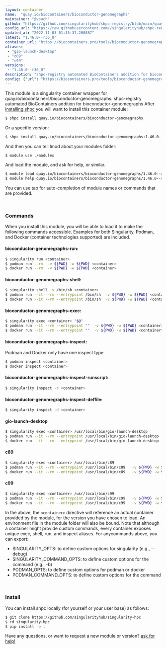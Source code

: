 ```yaml
---
layout: container
name:  "quay.io/biocontainers/bioconductor-genomegraphs"
maintainer: "@vsoch"
github: "https://github.com/singularityhub/shpc-registry/blob/main/quay.io/biocontainers/bioconductor-genomegraphs/container.yaml"
config_url: "https://raw.githubusercontent.com//singularityhub/shpc-registry/main/quay.io/biocontainers/bioconductor-genomegraphs/container.yaml"
updated_at: "2022-11-03 01:15:37.200887"
latest: "1.46.0--r36_0"
container_url: "https://biocontainers.pro/tools/bioconductor-genomegraphs"
aliases:
 - "gio-launch-desktop"
 - "c89"
 - "c99"
versions:
 - "1.46.0--r36_0"
description: "shpc-registry automated BioContainers addition for bioconductor-genomegraphs"
config: {"url": "https://biocontainers.pro/tools/bioconductor-genomegraphs", "maintainer": "@vsoch", "description": "shpc-registry automated BioContainers addition for bioconductor-genomegraphs", "latest": {"1.46.0--r36_0": "sha256:5b2ced05568ef0ce29167fab622ef225fe5cf41ed216d2d27419bba3a31e9b28"}, "tags": {"1.46.0--r36_0": "sha256:5b2ced05568ef0ce29167fab622ef225fe5cf41ed216d2d27419bba3a31e9b28"}, "docker": "quay.io/biocontainers/bioconductor-genomegraphs", "aliases": {"gio-launch-desktop": "/usr/local/bin/gio-launch-desktop", "c89": "/usr/local/bin/c89", "c99": "/usr/local/bin/c99"}}
---
```


This module is a singularity container wrapper for quay.io/biocontainers/bioconductor-genomegraphs.
shpc-registry automated BioContainers addition for bioconductor-genomegraphs
After [installing shpc](#install) you will want to install this container module:


```bash
$ shpc install quay.io/biocontainers/bioconductor-genomegraphs
```

Or a specific version:

```bash
$ shpc install quay.io/biocontainers/bioconductor-genomegraphs:1.46.0--r36_0
```

And then you can tell lmod about your modules folder:

```bash
$ module use ./modules
```

And load the module, and ask for help, or similar.

```bash
$ module load quay.io/biocontainers/bioconductor-genomegraphs/1.46.0--r36_0
$ module help quay.io/biocontainers/bioconductor-genomegraphs/1.46.0--r36_0
```

You can use tab for auto-completion of module names or commands that are provided.

<br>

### Commands

When you install this module, you will be able to load it to make the following commands accessible.
Examples for both Singularity, Podman, and Docker (container technologies supported) are included.

#### bioconductor-genomegraphs-run:

```bash
$ singularity run <container>
$ podman run --rm  -v ${PWD} -w ${PWD} <container>
$ docker run --rm  -v ${PWD} -w ${PWD} <container>
```

#### bioconductor-genomegraphs-shell:

```bash
$ singularity shell -s /bin/sh <container>
$ podman run --it --rm --entrypoint /bin/sh  -v ${PWD} -w ${PWD} <container>
$ docker run --it --rm --entrypoint /bin/sh  -v ${PWD} -w ${PWD} <container>
```

#### bioconductor-genomegraphs-exec:

```bash
$ singularity exec <container> "$@"
$ podman run --it --rm --entrypoint ""  -v ${PWD} -w ${PWD} <container> "$@"
$ docker run --it --rm --entrypoint ""  -v ${PWD} -w ${PWD} <container> "$@"
```

#### bioconductor-genomegraphs-inspect:

Podman and Docker only have one inspect type.

```bash
$ podman inspect <container>
$ docker inspect <container>
```

#### bioconductor-genomegraphs-inspect-runscript:

```bash
$ singularity inspect -r <container>
```

#### bioconductor-genomegraphs-inspect-deffile:

```bash
$ singularity inspect -d <container>
```


#### gio-launch-desktop

```bash
$ singularity exec <container> /usr/local/bin/gio-launch-desktop
$ podman run --it --rm --entrypoint /usr/local/bin/gio-launch-desktop   -v ${PWD} -w ${PWD} <container> -c " $@"
$ docker run --it --rm --entrypoint /usr/local/bin/gio-launch-desktop   -v ${PWD} -w ${PWD} <container> -c " $@"
```


#### c89

```bash
$ singularity exec <container> /usr/local/bin/c89
$ podman run --it --rm --entrypoint /usr/local/bin/c89   -v ${PWD} -w ${PWD} <container> -c " $@"
$ docker run --it --rm --entrypoint /usr/local/bin/c89   -v ${PWD} -w ${PWD} <container> -c " $@"
```


#### c99

```bash
$ singularity exec <container> /usr/local/bin/c99
$ podman run --it --rm --entrypoint /usr/local/bin/c99   -v ${PWD} -w ${PWD} <container> -c " $@"
$ docker run --it --rm --entrypoint /usr/local/bin/c99   -v ${PWD} -w ${PWD} <container> -c " $@"
```



In the above, the `<container>` directive will reference an actual container provided
by the module, for the version you have chosen to load. An environment file in the
module folder will also be bound. Note that although a container
might provide custom commands, every container exposes unique exec, shell, run, and
inspect aliases. For anycommands above, you can export:

 - SINGULARITY_OPTS: to define custom options for singularity (e.g., --debug)
 - SINGULARITY_COMMAND_OPTS: to define custom options for the command (e.g., -b)
 - PODMAN_OPTS: to define custom options for podman or docker
 - PODMAN_COMMAND_OPTS: to define custom options for the command

<br>

### Install

You can install shpc locally (for yourself or your user base) as follows:

```bash
$ git clone https://github.com/singularityhub/singularity-hpc
$ cd singularity-hpc
$ pip install -e .
```

Have any questions, or want to request a new module or version? [ask for help!](https://github.com/singularityhub/singularity-hpc/issues)